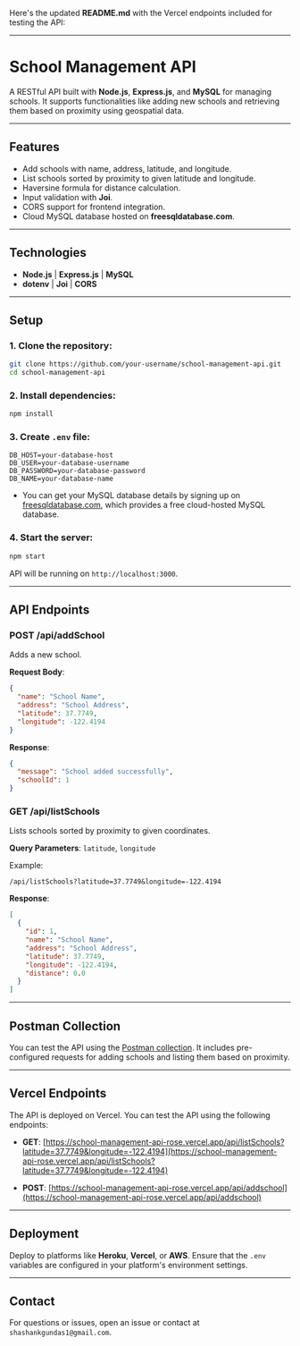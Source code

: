 Here's the updated **README.md** with the Vercel endpoints included for testing the API:

---

# School Management API

A RESTful API built with **Node.js**, **Express.js**, and **MySQL** for managing schools. It supports functionalities like adding new schools and retrieving them based on proximity using geospatial data.

---

## Features

- Add schools with name, address, latitude, and longitude.
- List schools sorted by proximity to given latitude and longitude.
- Haversine formula for distance calculation.
- Input validation with **Joi**.
- CORS support for frontend integration.
- Cloud MySQL database hosted on **freesqldatabase.com**.

---

## Technologies

- **Node.js** | **Express.js** | **MySQL**
- **dotenv** | **Joi** | **CORS**

---

## Setup

### 1. Clone the repository:

```bash
git clone https://github.com/your-username/school-management-api.git
cd school-management-api
```

### 2. Install dependencies:

```bash
npm install
```

### 3. Create `.env` file:

```env
DB_HOST=your-database-host
DB_USER=your-database-username
DB_PASSWORD=your-database-password
DB_NAME=your-database-name
```

- You can get your MySQL database details by signing up on [freesqldatabase.com](https://www.freesqldatabase.com/), which provides a free cloud-hosted MySQL database.

### 4. Start the server:

```bash
npm start
```

API will be running on `http://localhost:3000`.

---

## API Endpoints

### **POST /api/addSchool**
Adds a new school.

**Request Body**:
```json
{
  "name": "School Name",
  "address": "School Address",
  "latitude": 37.7749,
  "longitude": -122.4194
}
```

**Response**:
```json
{
  "message": "School added successfully",
  "schoolId": 1
}
```

### **GET /api/listSchools**
Lists schools sorted by proximity to given coordinates.

**Query Parameters**: `latitude`, `longitude`

Example:
```
/api/listSchools?latitude=37.7749&longitude=-122.4194
```

**Response**:
```json
[
  {
    "id": 1,
    "name": "School Name",
    "address": "School Address",
    "latitude": 37.7749,
    "longitude": -122.4194,
    "distance": 0.0
  }
]
```

---

## Postman Collection

You can test the API using the [Postman collection](https://www.postman.com/flight-geologist-95162013/school-management). It includes pre-configured requests for adding schools and listing them based on proximity.

---

## Vercel Endpoints

The API is deployed on Vercel. You can test the API using the following endpoints:

- **GET**: [https://school-management-api-rose.vercel.app/api/listSchools?latitude=37.7749&longitude=-122.4194](https://school-management-api-rose.vercel.app/api/listSchools?latitude=37.7749&longitude=-122.4194)
  
- **POST**: [https://school-management-api-rose.vercel.app/api/addschool](https://school-management-api-rose.vercel.app/api/addschool)

---

## Deployment

Deploy to platforms like **Heroku**, **Vercel**, or **AWS**. Ensure that the `.env` variables are configured in your platform's environment settings.


---

## Contact

For questions or issues, open an issue or contact at `shashankgundas1@gmail.com`.
